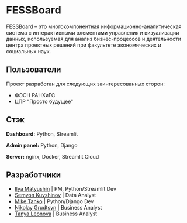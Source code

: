 
# FESSBoard

FESSBoard – это многокомпонентная информационно-аналитическая система с интерактивными элементами управления и визуализации данных, используемая для анализ бизнес-процессов и деятельности центра проектных решений при факультете экономических и социальных наук.


## Пользователи

Проект разработан для следующих заинтересованных сторон:

- ФЭСН РАНХиГС
- ЦПР "Просто будущее"


## Стэк

**Dashboard:** Python, Streamlit

**Admin panel:** Python, Django

**Server:** nginx, Docker, Streamlit Cloud


## Разработчики

- [Ilya Matyushin](https://t.me/xmlChay) | PM, Python/Streamlit Dev
- [Semyon Kuvshinov](https://t.me/skuvshin0v) | Data Analyst
- [Mike Tanko](https://t.me/iie4enka) | Python/Django Dev
- [Nikolay Grudtsyn](https://t.me/ShkilyaGrit) | Business Analyst
- [Tanya Leonova](https://t.me/alicetyler15) | Business Analyst
